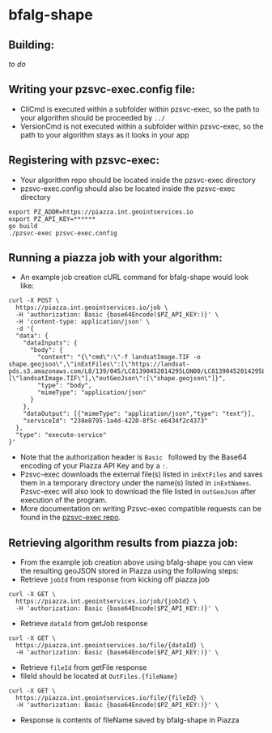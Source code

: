 # bfalg-shape

## Building:
_to do_


## Writing your pzsvc-exec.config file:
* CliCmd is executed within a subfolder within pzsvc-exec, so the path to your algorithm should be proceeded by ` ../ `
* VersionCmd is not executed within a subfolder within pzsvc-exec, so the path to your algorithm stays as it looks in your app

## Registering with pzsvc-exec:
* Your algorithm repo should be located inside the pzsvc-exec directory
* pzsvc-exec.config should also be located inside the pzsvc-exec directory
```
export PZ_ADDR=https://piazza.int.geointservices.io
export PZ_API_KEY=******
go build
./pzsvc-exec pzsvc-exec.config
```

## Running a piazza job with your algorithm:
* An example job creation cURL command for bfalg-shape would look like:
```
curl -X POST \
  https://piazza.int.geointservices.io/job \
  -H 'authorization: Basic {base64Encode($PZ_API_KEY:)}' \
  -H 'content-type: application/json' \
  -d '{
  "data": {
    "dataInputs": {
      "body": {
        "content": "{\"cmd\":\"-f landsatImage.TIF -o shape.geojson\",\"inExtFiles\":[\"https://landsat-pds.s3.amazonaws.com/L8/139/045/LC81390452014295LGN00/LC81390452014295LGN00_B1.TIF\"],\"inExtNames\":[\"landsatImage.TIF\"],\"outGeoJson\":[\"shape.geojson\"]}",
        "type": "body",
        "mimeType": "application/json"
      }
    },
    "dataOutput": [{"mimeType": "application/json","type": "text"}],
    "serviceId": "238e8795-1a4d-4220-8f5c-e6434f2c4373"
  },
  "type": "execute-service"
}'
```
* Note that the authorization header is `Basic ` followed by the Base64 encoding of your Piazza API Key and by a `:`.
* Pzsvc-exec downloads the external file(s) listed in `inExtFiles` and saves them in a temporary directory under the name(s) listed in `inExtNames`. Pzsvc-exec will also look to download the file listed in `outGeoJson` after execution of the program.
* More documentation on writing Pzsvc-exec compatible requests can be found in the [pzsvc-exec repo](https://github.com/venicegeo/pzsvc-exec#execute-endpoint-request-format).

## Retrieving algorithm results from piazza job:
* From the example job creation above using bfalg-shape you can view the resulting geoJSON stored in Piazza using the following steps:
* Retrieve ` jobId ` from response from kicking off piazza job
```
curl -X GET \
  https://piazza.int.geointservices.io/job/{jobId} \
  -H 'authorization: Basic {base64Encode($PZ_API_KEY:)}' \
```
* Retrieve ` dataId ` from getJob response
```
curl -X GET \
  https://piazza.int.geointservices.io/file/{dataId} \
  -H 'authorization: Basic {base64Encode($PZ_API_KEY:)}' \
```
* Retrieve ` fileId ` from getFile response
* fileId should be located at ` OutFiles.{fileName} `
```
curl -X GET \
  https://piazza.int.geointservices.io/file/{fileId} \
  -H 'authorization: Basic {base64Encode($PZ_API_KEY:)}' \
```
* Response is contents of fileName saved by bfalg-shape in Piazza
